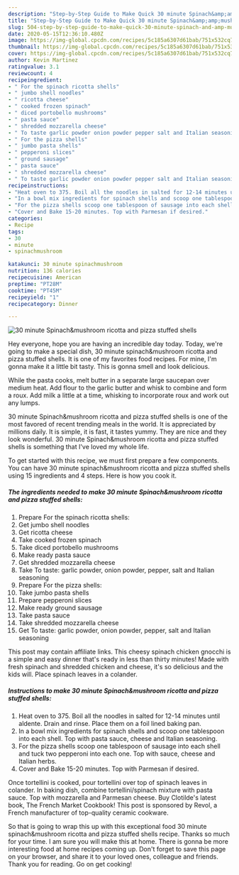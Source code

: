 ```yaml
---
description: "Step-by-Step Guide to Make Quick 30 minute Spinach&amp;amp;mushroom ricotta and pizza stuffed shells"
title: "Step-by-Step Guide to Make Quick 30 minute Spinach&amp;amp;mushroom ricotta and pizza stuffed shells"
slug: 504-step-by-step-guide-to-make-quick-30-minute-spinach-and-amp-mushroom-ricotta-and-pizza-stuffed-shells
date: 2020-05-15T12:36:10.480Z
image: https://img-global.cpcdn.com/recipes/5c185a6307d61bab/751x532cq70/30-minute-spinachmushroom-ricotta-and-pizza-stuffed-shells-recipe-main-photo.jpg
thumbnail: https://img-global.cpcdn.com/recipes/5c185a6307d61bab/751x532cq70/30-minute-spinachmushroom-ricotta-and-pizza-stuffed-shells-recipe-main-photo.jpg
cover: https://img-global.cpcdn.com/recipes/5c185a6307d61bab/751x532cq70/30-minute-spinachmushroom-ricotta-and-pizza-stuffed-shells-recipe-main-photo.jpg
author: Kevin Martinez
ratingvalue: 3.1
reviewcount: 4
recipeingredient:
- " For the spinach ricotta shells"
- " jumbo shell noodles"
- " ricotta cheese"
- " cooked frozen spinach"
- " diced portobello mushrooms"
- " pasta sauce"
- " shredded mozzarella cheese"
- " To taste garlic powder onion powder pepper salt and Italian seasoning"
- " For the pizza shells"
- " jumbo pasta shells"
- " pepperoni slices"
- " ground sausage"
- " pasta sauce"
- " shredded mozzarella cheese"
- " To taste garlic powder onion powder pepper salt and Italian seasoning"
recipeinstructions:
- "Heat oven to 375. Boil all the noodles in salted for 12-14 minutes until aldente. Drain and rinse. Place them on a foil lined baking pan."
- "In a bowl mix ingredients for spinach shells and scoop one tablespoon into each shell. Top with pasta sauce, cheese and Italian seasoning."
- "For the pizza shells scoop one tablespoon of sausage into each shell and tuck two pepperoni into each one. Top with sauce, cheese and Italian herbs."
- "Cover and Bake 15-20 minutes. Top with Parmesan if desired."
categories:
- Recipe
tags:
- 30
- minute
- spinachmushroom

katakunci: 30 minute spinachmushroom 
nutrition: 136 calories
recipecuisine: American
preptime: "PT28M"
cooktime: "PT45M"
recipeyield: "1"
recipecategory: Dinner

---
```



![30 minute Spinach&amp;mushroom ricotta and pizza stuffed shells](https://img-global.cpcdn.com/recipes/5c185a6307d61bab/751x532cq70/30-minute-spinachmushroom-ricotta-and-pizza-stuffed-shells-recipe-main-photo.jpg)

Hey everyone, hope you are having an incredible day today. Today, we're going to make a special dish, 30 minute spinach&amp;mushroom ricotta and pizza stuffed shells. It is one of my favorites food recipes. For mine, I'm gonna make it a little bit tasty. This is gonna smell and look delicious.

While the pasta cooks, melt butter in a separate large saucepan over medium heat. Add flour to the garlic butter and whisk to combine and form a roux. Add milk a little at a time, whisking to incorporate roux and work out any lumps.

30 minute Spinach&amp;mushroom ricotta and pizza stuffed shells is one of the most favored of recent trending meals in the world. It is appreciated by millions daily. It is simple, it is fast, it tastes yummy. They are nice and they look wonderful. 30 minute Spinach&amp;mushroom ricotta and pizza stuffed shells is something that I've loved my whole life.


To get started with this recipe, we must first prepare a few components. You can have 30 minute spinach&amp;mushroom ricotta and pizza stuffed shells using 15 ingredients and 4 steps. Here is how you cook it.

<!--inarticleads1-->

##### The ingredients needed to make 30 minute Spinach&amp;mushroom ricotta and pizza stuffed shells:

1. Prepare  For the spinach ricotta shells:
1. Get  jumbo shell noodles
1. Get  ricotta cheese
1. Take  cooked frozen spinach
1. Take  diced portobello mushrooms
1. Make ready  pasta sauce
1. Get  shredded mozzarella cheese
1. Take  To taste: garlic powder, onion powder, pepper, salt and Italian seasoning
1. Prepare  For the pizza shells:
1. Take  jumbo pasta shells
1. Prepare  pepperoni slices
1. Make ready  ground sausage
1. Take  pasta sauce
1. Take  shredded mozzarella cheese
1. Get  To taste: garlic powder, onion powder, pepper, salt and Italian seasoning


This post may contain affiliate links. This cheesy spinach chicken gnocchi is a simple and easy dinner that&#39;s ready in less than thirty minutes! Made with fresh spinach and shredded chicken and cheese, it&#39;s so delicious and the kids will. Place spinach leaves in a colander. 

<!--inarticleads2-->

##### Instructions to make 30 minute Spinach&amp;mushroom ricotta and pizza stuffed shells:

1. Heat oven to 375. Boil all the noodles in salted for 12-14 minutes until aldente. Drain and rinse. Place them on a foil lined baking pan.
1. In a bowl mix ingredients for spinach shells and scoop one tablespoon into each shell. Top with pasta sauce, cheese and Italian seasoning.
1. For the pizza shells scoop one tablespoon of sausage into each shell and tuck two pepperoni into each one. Top with sauce, cheese and Italian herbs.
1. Cover and Bake 15-20 minutes. Top with Parmesan if desired.


Once tortellini is cooked, pour tortellini over top of spinach leaves in colander. In baking dish, combine tortellini/spinach mixture with pasta sauce. Top with mozzarella and Parmesan cheese. Buy Clotilde&#39;s latest book, The French Market Cookbook! This post is sponsored by Revol, a French manufacturer of top-quality ceramic cookware. 

So that is going to wrap this up with this exceptional food 30 minute spinach&amp;mushroom ricotta and pizza stuffed shells recipe. Thanks so much for your time. I am sure you will make this at home. There is gonna be more interesting food at home recipes coming up. Don't forget to save this page on your browser, and share it to your loved ones, colleague and friends. Thank you for reading. Go on get cooking!
